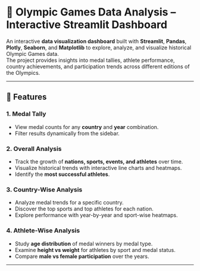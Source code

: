 # 🏅 Olympic Games Data Analysis – Interactive Streamlit Dashboard

An interactive **data visualization dashboard** built with **Streamlit**, **Pandas**, **Plotly**, **Seaborn**, and **Matplotlib** to explore, analyze, and visualize historical Olympic Games data.  
The project provides insights into medal tallies, athlete performance, country achievements, and participation trends across different editions of the Olympics.

---

## 📌 Features

### 1. Medal Tally
- View medal counts for any **country** and **year** combination.
- Filter results dynamically from the sidebar.

### 2. Overall Analysis
- Track the growth of **nations, sports, events, and athletes** over time.
- Visualize historical trends with interactive line charts and heatmaps.
- Identify the **most successful athletes**.

### 3. Country-Wise Analysis
- Analyze medal trends for a specific country.
- Discover the top sports and top athletes for each nation.
- Explore performance with year-by-year and sport-wise heatmaps.

### 4. Athlete-Wise Analysis
- Study **age distribution** of medal winners by medal type.
- Examine **height vs weight** for athletes by sport and medal status.
- Compare **male vs female participation** over the years.

---


